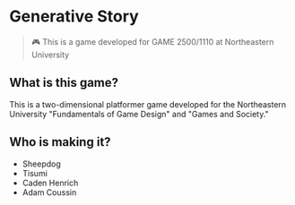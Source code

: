# Generative Story
> 🎮 This is a game developed for GAME 2500/1110 at Northeastern University

## What is this game?

This is a two-dimensional platformer game developed for the Northeastern University
"Fundamentals of Game Design" and "Games and Society."

## Who is making it?

+ Sheepdog
+ Tisumi
+ Caden Henrich
+ Adam Coussin
